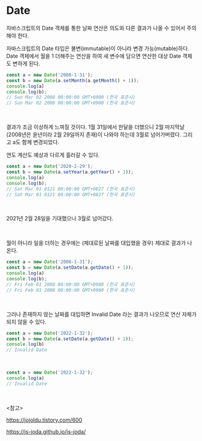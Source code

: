 # Date

자바스크립트의 Date 객체를 통한 날짜 연산은 의도와 다른 결과가 나올 수 있어서 주의해야 한다.

자바스크립트의 Date 타입은 불변(immutable)이 아니라 변경 가능(mutable)하다. Date 객체에서 월을 1 더해주는 연산을 하여 새 변수에 담으면 연산한 대상 Date 객체도 변하게 된다.

```javascript
const a = new Date('2008-1-31');
const b = new Date(a.setMonth(a.getMonth() + 1));
console.log(a)
console.log(b);
// Sun Mar 02 2008 00:00:00 GMT+0900 (한국 표준시)
// Sun Mar 02 2008 00:00:00 GMT+0900 (한국 표준시)
```

<br>

결과가 조금 이상하게 느껴질 것이다. 1월 31일에서 한달을 더했으니 2월 마지막날(2008년은 윤년이라 2월 29일까지 존재)이 나와야 하는데 3월로 넘어가버렸다. 그리고 a도 함께 변경되었다.

연도 계산도 예상과 다르게 흘러갈 수 있다.

```javascript
const a = new Date('2020-2-29');
const b = new Date(a.setYear(a.getYear() + 1));
console.log(a)
console.log(b);
// Sat Mar 01 0121 00:00:00 GMT+0827 (한국 표준시)
// Sat Mar 01 0121 00:00:00 GMT+0827 (한국 표준시)
```

<br>

2021년 2월 28일을 기대했으나 3월로 넘어갔다.

<br>

월이 아니라 일을 더하는 경우에는 (제대로된 날짜를 대입했을 경우) 제대로 결과가 나온다.

```javascript
const a = new Date('2008-1-31');
const b = new Date(a.setDate(a.getDate() + 1));
console.log(a)
console.log(b);
// Fri Feb 01 2008 00:00:00 GMT+0900 (한국 표준시)
// Fri Feb 01 2008 00:00:00 GMT+0900 (한국 표준시)
```

<br>

그러나 존재하지 않는 날짜를 대입하면 Invalid Date 라는 결과가 나오므로 연산 자체가 되지 않을 수 있다.

```javascript
const a = new Date('2022-1-32');
const b = new Date(a.setDate(a.getDate() + 1));
console.log(b)
// Invalid Date
```

<br>

```javascript
const a = new Date('2022-1-32');
console.log(a)
// Invalid Date
```

<br>

<참고>

https://jojoldu.tistory.com/600

https://js-joda.github.io/js-joda/
